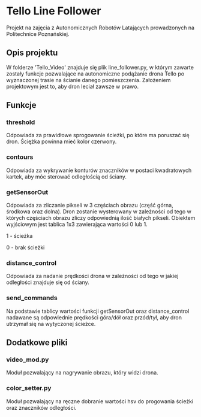 # Tello Line Follower

Projekt na zajęcia z Autonomicznych Robotów Latających prowadzonych na Politechnice Poznańskiej.

## Opis projektu

W folderze 'Tello_Video' znajduje się plik line_follower.py, w którym zawarte zostały funkcje pozwalające na autonomiczne podążanie drona Tello po wyznaczonej trasie na ścianie danego pomieszczenia. Założeniem projektowym jest to, aby dron leciał zawsze w prawo.


## Funkcje

### threshold
Odpowiada za prawidłowe sprogowanie ścieżki, po które ma poruszać się dron. Ściężka powinna mieć kolor czerwony.

### contours
Odpowiada za wykrywanie konturów znaczników w postaci kwadratowych kartek, aby móc sterować odległością od ściany.

### getSensorOut
Odpowiada za zliczanie pikseli w 3 częściach obrazu (część górna, środkowa oraz dolna). Dron zostanie wysterowany w zależności od tego w których częściach obrazu zliczy odpowiednią ilość białych pikseli. Obiektem wyjściowym jest tablica 1x3 zawierająca wartości 0 lub 1.

1 - ścieżka

0 - brak ścieżki


### distance_control
Odpowiada za nadanie prędkości drona w zależności od tego w jakiej odległości znajduje się od ściany.

### send_commands
Na podstawie tablicy wartości funkcji getSensorOut oraz distance_control nadawane są odpowiednie prędkości góra/dół oraz przód/tył, aby dron utrzymał się na wytyczonej ścieżce.


## Dodatkowe pliki

### video_mod.py
Moduł pozwalający na nagrywanie obrazu, który widzi drona.

### color_setter.py
Moduł pozwalający na ręczne dobranie wartości hsv do progowania ścieżki oraz znaczników odległości.



